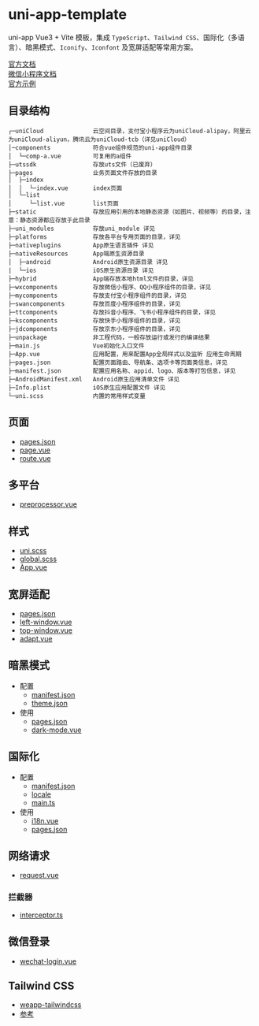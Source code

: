 # uni-app-template

uni-app Vue3 + Vite 模板，集成 `TypeScript`、`Tailwind CSS`、国际化（多语言）、暗黑模式、`Iconify`、`Iconfont` 及宽屏适配等常用方案。

[官方文档](https://uniapp.dcloud.net.cn/tutorial/)  
[微信小程序文档](https://developers.weixin.qq.com/miniprogram/dev/framework/)  
[官方示例](https://github.com/dcloudio/hello-uniapp/)

## 目录结构

```
┌─uniCloud              云空间目录，支付宝小程序云为uniCloud-alipay，阿里云为uniCloud-aliyun，腾讯云为uniCloud-tcb（详见uniCloud）
│─components            符合vue组件规范的uni-app组件目录
│  └─comp-a.vue         可复用的a组件
├─utssdk                存放uts文件（已废弃）
├─pages                 业务页面文件存放的目录
│  ├─index
│  │  └─index.vue       index页面
│  └─list
│     └─list.vue        list页面
├─static                存放应用引用的本地静态资源（如图片、视频等）的目录，注意：静态资源都应存放于此目录
├─uni_modules           存放uni_module 详见
├─platforms             存放各平台专用页面的目录，详见
├─nativeplugins         App原生语言插件 详见
├─nativeResources       App端原生资源目录
│  ├─android            Android原生资源目录 详见
|  └─ios                iOS原生资源目录 详见
├─hybrid                App端存放本地html文件的目录，详见
├─wxcomponents          存放微信小程序、QQ小程序组件的目录，详见
├─mycomponents          存放支付宝小程序组件的目录，详见
├─swancomponents        存放百度小程序组件的目录，详见
├─ttcomponents          存放抖音小程序、飞书小程序组件的目录，详见
├─kscomponents          存放快手小程序组件的目录，详见
├─jdcomponents          存放京东小程序组件的目录，详见
├─unpackage             非工程代码，一般存放运行或发行的编译结果
├─main.js               Vue初始化入口文件
├─App.vue               应用配置，用来配置App全局样式以及监听 应用生命周期
├─pages.json            配置页面路由、导航条、选项卡等页面类信息，详见
├─manifest.json         配置应用名称、appid、logo、版本等打包信息，详见
├─AndroidManifest.xml   Android原生应用清单文件 详见
├─Info.plist            iOS原生应用配置文件 详见
└─uni.scss              内置的常用样式变量
```

## 页面

- [pages.json](./src/pages.json)
- [page.vue](./src/pages/start/page.vue)
- [route.vue](./src/pages/start/route.vue)

## 多平台

- [preprocessor.vue](./src/pages/start/preprocessor.vue)

## 样式

- [uni.scss](./src/uni.scss)
- [global.scss](./src/global.scss)
- [App.vue](./src/App.vue)

## 宽屏适配

- [pages.json](./src/pages.json)
- [left-window.vue](./src/windows/left-window.vue)
- [top-window.vue](./src/windows/top-window.vue)
- [adapt.vue](./src/pages/start/adapt.vue)

## 暗黑模式

- 配置
  - [manifest.json](./src/manifest.json)
  - [theme.json](./src/theme.json)
- 使用
  - [pages.json](./src/pages.json)
  - [dark-mode.vue](./src/pages/start/dark-mode.vue)

## 国际化

- 配置
  - [manifest.json](./src/manifest.json)
  - [locale](./src/locale/index.ts)
  - [main.ts](./src/main.ts)
- 使用
  - [i18n.vue](./src/pages/start/i18n.vue)
  - [pages.json](./src/pages.json)

## 网络请求

- [request.vue](./src/pages/start/request.vue)

### 拦截器

- [interceptor.ts](./src/utils/interceptor.ts)

## 微信登录

- [wechat-login.vue](./src/pages/start/wechat-login.vue)

## Tailwind CSS

- [weapp-tailwindcss](https://weapp-tw.icebreaker.top/)
- [参考](https://github.com/sonofmagic/uni-app-vite-vue3-tailwind-vscode-template)
